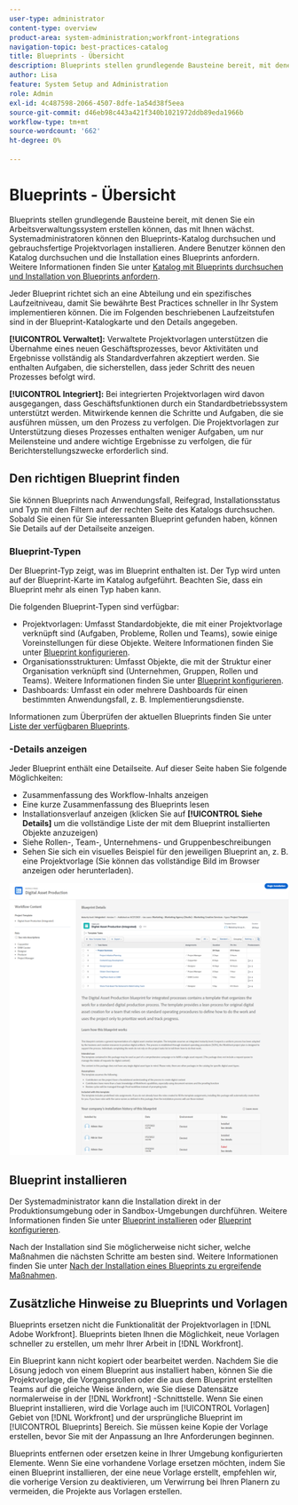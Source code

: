 ```yaml
---
user-type: administrator
content-type: overview
product-area: system-administration;workfront-integrations
navigation-topic: best-practices-catalog
title: Blueprints - Übersicht
description: Blueprints stellen grundlegende Bausteine bereit, mit denen Sie ein Arbeitsverwaltungssystem erstellen können, das mit Ihnen wächst.
author: Lisa
feature: System Setup and Administration
role: Admin
exl-id: 4c487598-2066-4507-8dfe-1a54d38f5eea
source-git-commit: d46eb98c443a421f340b1021972ddb89eda1966b
workflow-type: tm+mt
source-wordcount: '662'
ht-degree: 0%

---
```


# Blueprints - Übersicht

Blueprints stellen grundlegende Bausteine bereit, mit denen Sie ein Arbeitsverwaltungssystem erstellen können, das mit Ihnen wächst. Systemadministratoren können den Blueprints-Katalog durchsuchen und gebrauchsfertige Projektvorlagen installieren. Andere Benutzer können den Katalog durchsuchen und die Installation eines Blueprints anfordern. Weitere Informationen finden Sie unter [Katalog mit Blueprints durchsuchen und Installation von Blueprints anfordern](../../administration-and-setup/blueprints/browse-catalog.md).

Jeder Blueprint richtet sich an eine Abteilung und ein spezifisches Laufzeitniveau, damit Sie bewährte Best Practices schneller in Ihr System implementieren können. Die im Folgenden beschriebenen Laufzeitstufen sind in der Blueprint-Katalogkarte und den Details angegeben.

**[!UICONTROL Verwaltet]:** Verwaltete Projektvorlagen unterstützen die Übernahme eines neuen Geschäftsprozesses, bevor Aktivitäten und Ergebnisse vollständig als Standardverfahren akzeptiert werden. Sie enthalten Aufgaben, die sicherstellen, dass jeder Schritt des neuen Prozesses befolgt wird.

**[!UICONTROL Integriert]:** Bei integrierten Projektvorlagen wird davon ausgegangen, dass Geschäftsfunktionen durch ein Standardbetriebssystem unterstützt werden. Mitwirkende kennen die Schritte und Aufgaben, die sie ausführen müssen, um den Prozess zu verfolgen. Die Projektvorlagen zur Unterstützung dieses Prozesses enthalten weniger Aufgaben, um nur Meilensteine und andere wichtige Ergebnisse zu verfolgen, die für Berichterstellungszwecke erforderlich sind.

## Den richtigen Blueprint finden

Sie können Blueprints nach Anwendungsfall, Reifegrad, Installationsstatus und Typ mit den Filtern auf der rechten Seite des Katalogs durchsuchen. Sobald Sie einen für Sie interessanten Blueprint gefunden haben, können Sie Details auf der Detailseite anzeigen.

### Blueprint-Typen

Der Blueprint-Typ zeigt, was im Blueprint enthalten ist. Der Typ wird unten auf der Blueprint-Karte im Katalog aufgeführt. Beachten Sie, dass ein Blueprint mehr als einen Typ haben kann.

Die folgenden Blueprint-Typen sind verfügbar:

* Projektvorlagen: Umfasst Standardobjekte, die mit einer Projektvorlage verknüpft sind (Aufgaben, Probleme, Rollen und Teams), sowie einige Voreinstellungen für diese Objekte. Weitere Informationen finden Sie unter [Blueprint konfigurieren](../../administration-and-setup/blueprints/configure-template-package.md).
* Organisationsstrukturen: Umfasst Objekte, die mit der Struktur einer Organisation verknüpft sind (Unternehmen, Gruppen, Rollen und Teams). Weitere Informationen finden Sie unter [Blueprint konfigurieren](../../administration-and-setup/blueprints/configure-template-package.md).
* Dashboards: Umfasst ein oder mehrere Dashboards für einen bestimmten Anwendungsfall, z. B. Implementierungsdienste.

<!--
* Request queues: Includes one or more projects configured as request queues.
* Custom forms: Includes custom forms attached to another object type, such as a project or portfolio.
* Setup features: Includes one or more elements that are configured in the Setup area of Workfront, such as layout templates.
-->

Informationen zum Überprüfen der aktuellen Blueprints finden Sie unter [Liste der verfügbaren Blueprints](/help/quicksilver/administration-and-setup/blueprints/list-of-available-blueprints.md).

### -Details anzeigen

Jeder Blueprint enthält eine Detailseite. Auf dieser Seite haben Sie folgende Möglichkeiten:

* Zusammenfassung des Workflow-Inhalts anzeigen
* Eine kurze Zusammenfassung des Blueprints lesen
* Installationsverlauf anzeigen (klicken Sie auf **[!UICONTROL Siehe Details]** um die vollständige Liste der mit dem Blueprint installierten Objekte anzuzeigen)
* Siehe Rollen-, Team-, Unternehmens- und Gruppenbeschreibungen
* Sehen Sie sich ein visuelles Beispiel für den jeweiligen Blueprint an, z. B. eine Projektvorlage (Sie können das vollständige Bild im Browser anzeigen oder herunterladen).

![[!UICONTROL Blueprint-Details] page](assets/blueprint-details-page-2022.png)

## Blueprint installieren

Der Systemadministrator kann die Installation direkt in der Produktionsumgebung oder in Sandbox-Umgebungen durchführen. Weitere Informationen finden Sie unter [Blueprint installieren](../../administration-and-setup/blueprints/blueprints-install.md) oder [Blueprint konfigurieren](../../administration-and-setup/blueprints/configure-template-package.md).

Nach der Installation sind Sie möglicherweise nicht sicher, welche Maßnahmen die nächsten Schritte am besten sind. Weitere Informationen finden Sie unter [Nach der Installation eines Blueprints zu ergreifende Maßnahmen](../../administration-and-setup/blueprints/best-next-actions-after-install.md).

## Zusätzliche Hinweise zu Blueprints und Vorlagen

Blueprints ersetzen nicht die Funktionalität der Projektvorlagen in [!DNL Adobe Workfront]. Blueprints bieten Ihnen die Möglichkeit, neue Vorlagen schneller zu erstellen, um mehr Ihrer Arbeit in [!DNL Workfront].

Ein Blueprint kann nicht kopiert oder bearbeitet werden. Nachdem Sie die Lösung jedoch von einem Blueprint aus installiert haben, können Sie die Projektvorlage, die Vorgangsrollen oder die aus dem Blueprint erstellten Teams auf die gleiche Weise ändern, wie Sie diese Datensätze normalerweise in der [!DNL Workfront] -Schnittstelle. Wenn Sie einen Blueprint installieren, wird die Vorlage auch im [!UICONTROL Vorlagen] Gebiet von [!DNL Workfront] und der ursprüngliche Blueprint im [!UICONTROL Blueprints] Bereich. Sie müssen keine Kopie der Vorlage erstellen, bevor Sie mit der Anpassung an Ihre Anforderungen beginnen.

Blueprints entfernen oder ersetzen keine in Ihrer Umgebung konfigurierten Elemente. Wenn Sie eine vorhandene Vorlage ersetzen möchten, indem Sie einen Blueprint installieren, der eine neue Vorlage erstellt, empfehlen wir, die vorherige Version zu deaktivieren, um Verwirrung bei Ihren Planern zu vermeiden, die Projekte aus Vorlagen erstellen.
